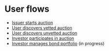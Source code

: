 # User flows

- [Issuer starts auction](start_auction.md)
- [User discovers vetted auction](discover_vetted_auction.md)
- [User discovers unvetted auction](discover_unvetted_auction.md)
- [Investor participates in auction](participate_in_auction.md)
- [Investor manages bond portfolio](investor_manages_bond.md) (in progress)
